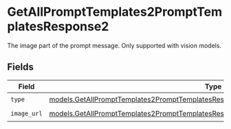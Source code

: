 # GetAllPromptTemplates2PromptTemplatesResponse2

The image part of the prompt message. Only supported with vision models.


## Fields

| Field                                                                                                                                                                                  | Type                                                                                                                                                                                   | Required                                                                                                                                                                               | Description                                                                                                                                                                            |
| -------------------------------------------------------------------------------------------------------------------------------------------------------------------------------------- | -------------------------------------------------------------------------------------------------------------------------------------------------------------------------------------- | -------------------------------------------------------------------------------------------------------------------------------------------------------------------------------------- | -------------------------------------------------------------------------------------------------------------------------------------------------------------------------------------- |
| `type`                                                                                                                                                                                 | [models.GetAllPromptTemplates2PromptTemplatesResponse200ApplicationJSONResponseBodyType](../models/getallprompttemplates2prompttemplatesresponse200applicationjsonresponsebodytype.md) | :heavy_check_mark:                                                                                                                                                                     | N/A                                                                                                                                                                                    |
| `image_url`                                                                                                                                                                            | [models.GetAllPromptTemplates2PromptTemplatesResponseImageURL](../models/getallprompttemplates2prompttemplatesresponseimageurl.md)                                                     | :heavy_check_mark:                                                                                                                                                                     | N/A                                                                                                                                                                                    |